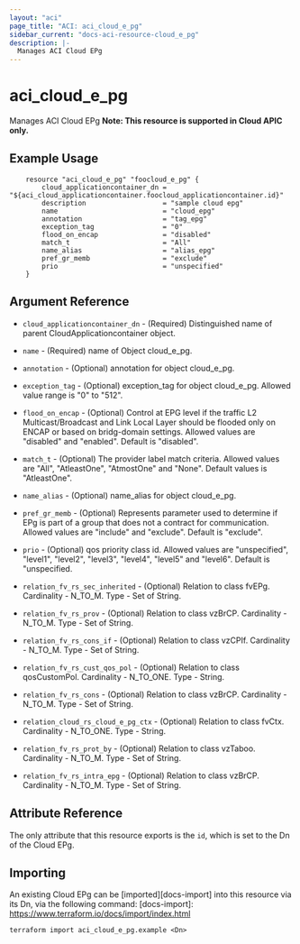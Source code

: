```yaml
---
layout: "aci"
page_title: "ACI: aci_cloud_e_pg"
sidebar_current: "docs-aci-resource-cloud_e_pg"
description: |-
  Manages ACI Cloud EPg
---
```


# aci_cloud_e_pg #
Manages ACI Cloud EPg
<b>Note: This resource is supported in Cloud APIC only.</b>
## Example Usage ##

```hcl
	resource "aci_cloud_e_pg" "foocloud_e_pg" {
		cloud_applicationcontainer_dn = "${aci_cloud_applicationcontainer.foocloud_applicationcontainer.id}"
		description                   = "sample cloud epg"
		name                          = "cloud_epg"
		annotation                    = "tag_epg"
		exception_tag                 = "0"
		flood_on_encap                = "disabled"
		match_t                       = "All"
		name_alias                    = "alias_epg"
		pref_gr_memb                  = "exclude"
		prio                          = "unspecified"
	}
```
## Argument Reference ##
* `cloud_applicationcontainer_dn` - (Required) Distinguished name of parent CloudApplicationcontainer object.
* `name` - (Required) name of Object cloud_e_pg.
* `annotation` - (Optional) annotation for object cloud_e_pg.
* `exception_tag` - (Optional) exception_tag for object cloud_e_pg. Allowed value range is "0" to "512".
* `flood_on_encap` - (Optional) Control at EPG level if the traffic L2 Multicast/Broadcast and Link Local Layer should be flooded only on ENCAP or based on bridg-domain settings. Allowed values are "disabled" and "enabled". Default is "disabled".
* `match_t` - (Optional) The provider label match criteria. Allowed values are "All", "AtleastOne", "AtmostOne" and "None". Default values is "AtleastOne". 
* `name_alias` - (Optional) name_alias for object cloud_e_pg.
* `pref_gr_memb` - (Optional) Represents parameter used to determine if EPg is part of a group that does not a contract for communication. Allowed values are "include" and "exclude". Default is "exclude".

* `prio` - (Optional) qos priority class id. Allowed values are "unspecified", "level1", "level2", "level3", "level4", "level5" and "level6". Default is "unspecified.

* `relation_fv_rs_sec_inherited` - (Optional) Relation to class fvEPg. Cardinality - N_TO_M. Type - Set of String.
                
* `relation_fv_rs_prov` - (Optional) Relation to class vzBrCP. Cardinality - N_TO_M. Type - Set of String.
                
* `relation_fv_rs_cons_if` - (Optional) Relation to class vzCPIf. Cardinality - N_TO_M. Type - Set of String.
                
* `relation_fv_rs_cust_qos_pol` - (Optional) Relation to class qosCustomPol. Cardinality - N_TO_ONE. Type - String.
                
* `relation_fv_rs_cons` - (Optional) Relation to class vzBrCP. Cardinality - N_TO_M. Type - Set of String.
                
* `relation_cloud_rs_cloud_e_pg_ctx` - (Optional) Relation to class fvCtx. Cardinality - N_TO_ONE. Type - String.
                
* `relation_fv_rs_prot_by` - (Optional) Relation to class vzTaboo. Cardinality - N_TO_M. Type - Set of String.
                
* `relation_fv_rs_intra_epg` - (Optional) Relation to class vzBrCP. Cardinality - N_TO_M. Type - Set of String.
                


## Attribute Reference

The only attribute that this resource exports is the `id`, which is set to the
Dn of the Cloud EPg.

## Importing ##

An existing Cloud EPg can be [imported][docs-import] into this resource via its Dn, via the following command:
[docs-import]: https://www.terraform.io/docs/import/index.html


```
terraform import aci_cloud_e_pg.example <Dn>
```